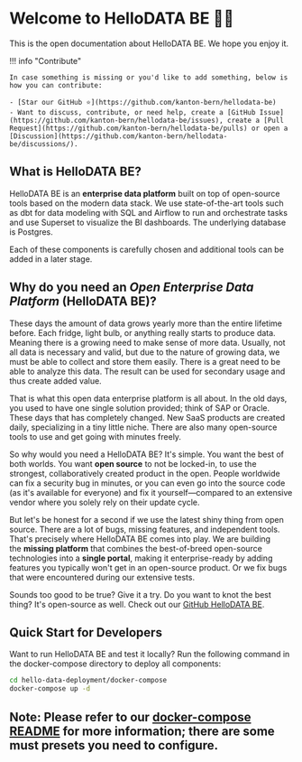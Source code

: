 # Welcome to HelloDATA BE 👋🏻

This is the open documentation about HelloDATA BE. We hope you enjoy it.

!!! info "Contribute"

    In case something is missing or you'd like to add something, below is how you can contribute:

    - [Star our GitHub ⭐](https://github.com/kanton-bern/hellodata-be)
    - Want to discuss, contribute, or need help, create a [GitHub Issue](https://github.com/kanton-bern/hellodata-be/issues), create a [Pull Request](https://github.com/kanton-bern/hellodata-be/pulls) or open a [Discussion](https://github.com/kanton-bern/hellodata-be/discussions/).

## What is HelloDATA BE?

HelloDATA BE is an **enterprise data platform** built on top of open-source tools based on the modern data stack. We use state-of-the-art tools such as dbt for data modeling with SQL and Airflow to run and orchestrate tasks and use Superset to visualize the BI dashboards. The underlying database is Postgres.

Each of these components is carefully chosen and additional tools can be added in a later stage.

## Why do you need an **_Open Enterprise Data Platform_** (HelloDATA BE)?

These days the amount of data grows yearly more than the entire lifetime before. Each fridge, light bulb, or anything really starts to produce data. Meaning there is a growing need to make sense of more data. Usually, not all data is necessary and valid, but due to the nature of growing data, we must be able to collect and store them easily. There is a great need to be able to analyze this data. The result can be used for secondary usage and thus create added value.

That is what this open data enterprise platform is all about. In the old days, you used to have one single solution provided; think of SAP or Oracle. These days that has completely changed. New SaaS products are created daily, specializing in a tiny little niche. There are also many open-source tools to use and get going with minutes freely.

So why would you need a HelloDATA BE? It's simple. You want the best of both worlds. You want **open source** to not be locked-in, to use the strongest, collaboratively created product in the open. People worldwide can fix a security bug in minutes, or you can even go into the source code (as it's available for everyone) and fix it yourself—compared to an extensive vendor where you solely rely on their update cycle.

But let's be honest for a second if we use the latest shiny thing from open source. There are a lot of bugs, missing features, and independent tools. That's precisely where HelloDATA BE comes into play. We are building the **missing platform** that combines the best-of-breed open-source technologies into a **single portal**, making it enterprise-ready by adding features you typically won't get in an open-source product. Or we fix bugs that were encountered during our extensive tests.

Sounds too good to be true? Give it a try. Do you want to knot the best thing? It's open-source as well. Check out our [GitHub HelloDATA BE](https://github.com/kanton-bern/hellodata-be).


## Quick Start for Developers

Want to run HelloDATA BE and test it locally? Run the following command in the docker-compose directory to deploy all components:

```sh
cd hello-data-deployment/docker-compose
docker-compose up -d
```

**Note:** Please refer to our [docker-compose README](https://github.com/kanton-bern/hellodata-be/tree/main/hello-data-deployment/docker-compose/README.md) for more information; there are some must presets you need to configure.
---
